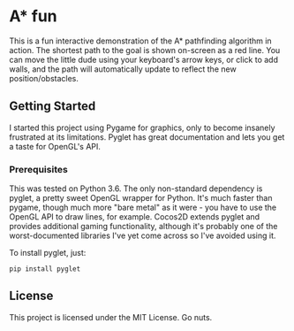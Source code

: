 # A* fun

This is a fun interactive demonstration of the A* pathfinding algorithm in action. The shortest path to the goal is shown on-screen as a red line. You can move the little dude using your keyboard's arrow keys, or click to add walls, and the path will automatically update to reflect the new position/obstacles.

## Getting Started

I started this project using Pygame for graphics, only to become insanely frustrated at its limitations. Pyglet has great documentation and lets you get a taste for OpenGL's API.

### Prerequisites

This was tested on Python 3.6. The only non-standard dependency is pyglet, a pretty sweet OpenGL wrapper for Python. It's much faster than pygame, though much more "bare metal" as it were - you have to use the OpenGL API to draw lines, for example. Cocos2D extends pyglet and provides additional gaming functionality, although it's probably one of the worst-documented libraries I've yet come across so I've avoided using it.

To install pyglet, just:

```
pip install pyglet
```


## License

This project is licensed under the MIT License. Go nuts.
